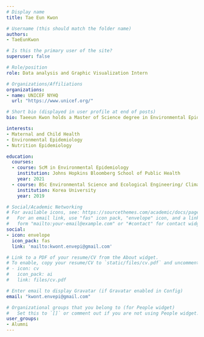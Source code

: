 ```yaml
---
# Display name
title: Tae Eun Kwon

# Username (this should match the folder name)
authors:
- TaeEunKwon

# Is this the primary user of the site?
superuser: false

# Role/position
role: Data analysis and Graphic Visualization Intern

# Organizations/Affiliations
organizations:
- name: UNICEF NYHQ
  url: "https://www.unicef.org/"

# Short bio (displayed in user profile at end of posts)
bio: Taeeun Kwon holds a Master of Science degree in Environmental Epidemiology from Johns Hopkins Bloomberg School of Public Health and received a BSc. in Environmental Science and Ecological Engineering and double-majored in Climate Change from Korea University.

interests:
- Maternal and Child Health
- Environmental Epidemiology
- Nutrition Epidemiology

education:
  courses:
  - course: ScM in Environmental Epidemiology
    institution: Johns Hopkins Bloomberg School of Public Health
    year: 2021
  - course: BSc Environmental Science and Ecological Engineering/ Climate Change
    institution: Korea University
    year: 2019

# Social/Academic Networking
# For available icons, see: https://sourcethemes.com/academic/docs/page-builder/#icons
#   For an email link, use "fas" icon pack, "envelope" icon, and a link in the
#   form "mailto:your-email@example.com" or "#contact" for contact widget.
social:
- icon: envelope
  icon_pack: fas
  link: 'mailto:kwont.envepi@gmail.com'

# Link to a PDF of your resume/CV from the About widget.
# To enable, copy your resume/CV to `static/files/cv.pdf` and uncomment the lines below.
# - icon: cv
#   icon_pack: ai
#   link: files/cv.pdf

# Enter email to display Gravatar (if Gravatar enabled in Config)
email: "kwont.envepi@gmail.com"

# Organizational groups that you belong to (for People widget)
#   Set this to `[]` or comment out if you are not using People widget.
user_groups:
- Alumni
---
```

